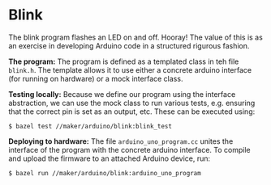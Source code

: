 # Blink

The blink program flashes an LED on and off. Hooray! The value of this is as
an exercise in developing Arduino code in a structured rigurous fashion.

**The program:** The program is defined as a templated class in teh file 
`blink.h`. The template allows it to use either a concrete arduino interface
(for running on hardware) or a mock interface class.

**Testing locally:** Because we define our program using the interface 
abstraction, we can use the mock class to run various tests, e.g. ensuring that
the correct pin is set as an output, etc. These can be executed using:

```
$ bazel test //maker/arduino/blink:blink_test
```

**Deploying to hardware:** The file `arduino_uno_program.cc` unites the 
interface of the program with the concrete arduino interface. To compile and
upload the firmware to an attached Arduino device, run:

```
$ bazel run //maker/arduino/blink:arduino_uno_program
```
